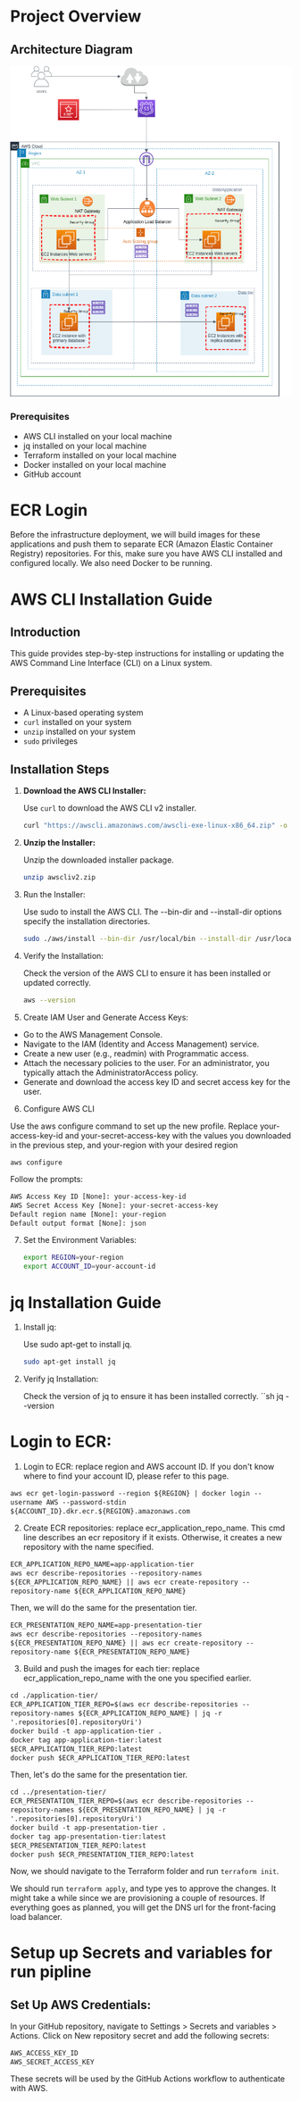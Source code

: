 # Project Overview 

## Architecture Diagram
![Architecture Diagram](./architecture.png)


### Prerequisites
- AWS CLI installed on your local machine
- jq installed on your local machine
- Terraform installed on your local machine
- Docker installed on your local machine
- GitHub account

# ECR Login
Before the infrastructure deployment, we will build images for these applications and push them to separate ECR (Amazon Elastic Container Registry) repositories. 
For this, make sure you have AWS CLI installed and configured locally. We also need Docker to be running.

# AWS CLI Installation Guide

## Introduction

This guide provides step-by-step instructions for installing or updating the AWS Command Line Interface (CLI) on a Linux system.

## Prerequisites

- A Linux-based operating system
- `curl` installed on your system
- `unzip` installed on your system
- `sudo` privileges

## Installation Steps

1. **Download the AWS CLI Installer:**

   Use `curl` to download the AWS CLI v2 installer.

   ```sh
   curl "https://awscli.amazonaws.com/awscli-exe-linux-x86_64.zip" -o "awscliv2.zip"

2. **Unzip the Installer:**

    Unzip the downloaded installer package.

    ```sh
    unzip awscliv2.zip

3. Run the Installer:

    Use sudo to install the AWS CLI. The --bin-dir and --install-dir options specify the  installation directories.

    ```sh
    sudo ./aws/install --bin-dir /usr/local/bin --install-dir /usr/local/aws-cli --update
 
4. Verify the Installation:
    
    Check the version of the AWS CLI to ensure it has been installed or updated correctly.

    ```sh
    aws --version

5.  Create IAM User and Generate Access Keys:

- Go to the AWS Management Console.
- Navigate to the IAM (Identity and Access Management) service.
- Create a new user (e.g., readmin) with Programmatic access.
- Attach the necessary policies to the user. For an administrator, you typically attach the AdministratorAccess policy.
- Generate and download the access key ID and secret access key for the user.

6. Configure AWS CLI

Use the aws configure command to set up the new profile. Replace your-access-key-id and your-secret-access-key with the values you downloaded in the previous step, and your-region with your desired region 

    aws configure

Follow the prompts:

    AWS Access Key ID [None]: your-access-key-id
    AWS Secret Access Key [None]: your-secret-access-key
    Default region name [None]: your-region
    Default output format [None]: json

7. Set the Environment Variables:

    ```sh
    export REGION=your-region
    export ACCOUNT_ID=your-account-id

# jq Installation Guide

1. Install jq:

    Use sudo apt-get to install jq.
    ```sh 
    sudo apt-get install jq

2. Verify jq Installation:
    
    Check the version of jq to ensure it has been installed correctly.
    ``sh
    jq --version

# Login to ECR:

1. Login to ECR: replace region and AWS account ID. If you don't know where to find your account ID, please refer to this page. 
```
aws ecr get-login-password --region ${REGION} | docker login --username AWS --password-stdin ${ACCOUNT_ID}.dkr.ecr.${REGION}.amazonaws.com
```
2. Create ECR repositories: replace ecr_application_repo_name. This cmd line describes an ecr repository if it exists. Otherwise, it creates a new repository with the name specified.
```
ECR_APPLICATION_REPO_NAME=app-application-tier
aws ecr describe-repositories --repository-names ${ECR_APPLICATION_REPO_NAME} || aws ecr create-repository --repository-name ${ECR_APPLICATION_REPO_NAME}
```
Then, we will do the same for the presentation tier. 
```
ECR_PRESENTATION_REPO_NAME=app-presentation-tier
aws ecr describe-repositories --repository-names ${ECR_PRESENTATION_REPO_NAME} || aws ecr create-repository --repository-name ${ECR_PRESENTATION_REPO_NAME}
```
3. Build and push the images for each tier: replace ecr_application_repo_name with the one you specified earlier. 
```
cd ./application-tier/
ECR_APPLICATION_TIER_REPO=$(aws ecr describe-repositories --repository-names ${ECR_APPLICATION_REPO_NAME} | jq -r '.repositories[0].repositoryUri')
docker build -t app-application-tier .
docker tag app-application-tier:latest $ECR_APPLICATION_TIER_REPO:latest
docker push $ECR_APPLICATION_TIER_REPO:latest
```
Then, let's do the same for the presentation tier. 
```
cd ../presentation-tier/
ECR_PRESENTATION_TIER_REPO=$(aws ecr describe-repositories --repository-names ${ECR_PRESENTATION_REPO_NAME} | jq -r '.repositories[0].repositoryUri')
docker build -t app-presentation-tier .
docker tag app-presentation-tier:latest $ECR_PRESENTATION_TIER_REPO:latest
docker push $ECR_PRESENTATION_TIER_REPO:latest
```

Now, we should navigate to the Terraform folder and run `terraform init`.

We should run `terraform apply`, and type yes to approve the changes. It might take a while since we are provisioning a couple of resources. If everything goes as planned, you will get the DNS url for the front-facing load balancer.

# Setup up Secrets and variables for run pipline 

## Set Up AWS Credentials:

In your GitHub repository, navigate to Settings > Secrets and variables > Actions.
Click on New repository secret and add the following secrets:

    AWS_ACCESS_KEY_ID
    AWS_SECRET_ACCESS_KEY

These secrets will be used by the GitHub Actions workflow to authenticate with AWS.